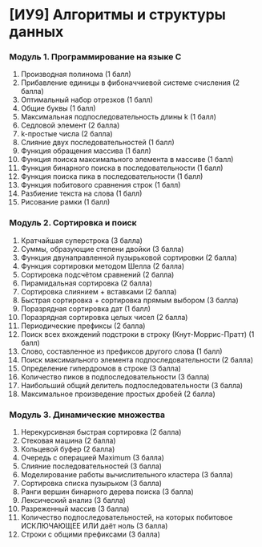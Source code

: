 # [ИУ9] Алгоритмы и структуры данных

### Модуль 1. Программирование на языке C
1. Производная полинома (1 балл)
2. Прибавление единицы в фибоначчиевой системе счисления (2 балла)
3. Оптимальный набор отрезков (1 балл)
4. Общие буквы (1 балл)
5. Максимальная подпоследовательность длины k (1 балл)
6. Седловой элемент (2 балла)
7. k-простые числа (2 балла)
8. Слияние двух последовательностей (1 балл)
9. Функция обращения массива (1 балл)
10. Функция поиска максимального элемента в массиве (1 балл)
11. Функция бинарного поиска в последовательности (1 балл)
12. Функция поиска пика в последовательности (1 балл)
13. Функция побитового сравнения строк (1 балл)
14. Разбиение текста на слова (1 балл)
15. Рисование рамки (1 балл)
 
### Модуль 2. Сортировка и поиск
1. Кратчайшая суперстрока (3 балла)
2. Суммы, образующие степени двойки (3 балла)
3. Функция двунаправленной пузырьковой сортировки (2 балла)
4. Функция сортировки методом Шелла (2 балла)
5. Сортировка подсчётом сравнений (2 балла)
6. Пирамидальная сортировка (2 балла)
7. Сортировка слиянием + вставками (2 балла)
8. Быстрая сортировка + сортировка прямым выбором (3 балла)
9. Поразрядная сортировка дат (1 балл)
10. Поразрядная сортировка целых чисел (2 балла)
11. Периодические префиксы (2 балла)
12. Поиск всех вхождений подстроки в строку (Кнут-Моррис-Пратт) (1 балл)
13. Слово, составленное из префиксов другого слова (1 балл)
14. Поиск максимального элемента подпоследовательности (2 балла)
15. Определение гипердромов в строке (3 балла)
16. Количество пиков в подпоследовательности (3 балла)
17. Наибольший общий делитель подпоследовательности (3 балла)
18. Максимальное произведение простых дробей (2 балла)

### Модуль 3. Динамические множества
1. Нерекурсивная быстрая сортировка (2 балла)
2. Стековая машина (2 балла)
3. Кольцевой буфер (2 балла)
4. Очередь с операцией Maximum (3 балла)
5. Слияние последовательностей (3 балла)
6. Моделирование работы вычислительного кластера (3 балла)
7. Сортировка списка пузырьком (3 балла)
8. Ранги вершин бинарного дерева поиска (3 балла)
9. Лексический анализ (3 балла)
10. Разреженный массив (3 балла)
11. Количество подпоследовательностей, на которых побитовое ИСКЛЮЧАЮЩЕЕ ИЛИ даёт ноль (3 балла)
12. Строки с общими префиксами (3 балла)